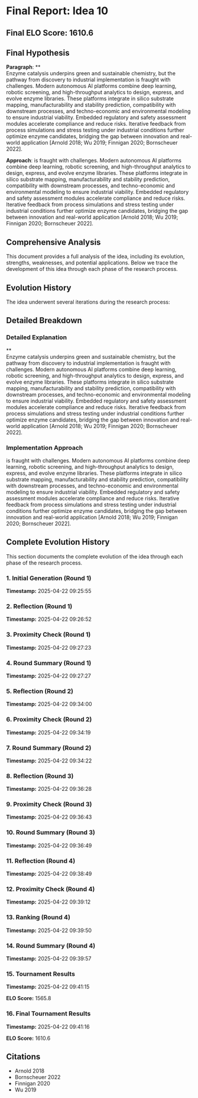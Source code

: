 # Final Report: Idea 10

## Final ELO Score: 1610.6

## Final Hypothesis

**Paragraph**: **  
Enzyme catalysis underpins green and sustainable chemistry, but the pathway from discovery to industrial implementation is fraught with challenges. Modern autonomous AI platforms combine deep learning, robotic screening, and high-throughput analytics to design, express, and evolve enzyme libraries. These platforms integrate in silico substrate mapping, manufacturability and stability prediction, compatibility with downstream processes, and techno-economic and environmental modeling to ensure industrial viability. Embedded regulatory and safety assessment modules accelerate compliance and reduce risks. Iterative feedback from process simulations and stress testing under industrial conditions further optimize enzyme candidates, bridging the gap between innovation and real-world application [Arnold 2018; Wu 2019; Finnigan 2020; Bornscheuer 2022].

**Approach**: is fraught with challenges. Modern autonomous AI platforms combine deep learning, robotic screening, and high-throughput analytics to design, express, and evolve enzyme libraries. These platforms integrate in silico substrate mapping, manufacturability and stability prediction, compatibility with downstream processes, and techno-economic and environmental modeling to ensure industrial viability. Embedded regulatory and safety assessment modules accelerate compliance and reduce risks. Iterative feedback from process simulations and stress testing under industrial conditions further optimize enzyme candidates, bridging the gap between innovation and real-world application [Arnold 2018; Wu 2019; Finnigan 2020; Bornscheuer 2022].

## Comprehensive Analysis

This document provides a full analysis of the idea, including its evolution, strengths, weaknesses, and potential applications. Below we trace the development of this idea through each phase of the research process.

## Evolution History

The idea underwent several iterations during the research process:

## Detailed Breakdown

### Detailed Explanation

**  
Enzyme catalysis underpins green and sustainable chemistry, but the pathway from discovery to industrial implementation is fraught with challenges. Modern autonomous AI platforms combine deep learning, robotic screening, and high-throughput analytics to design, express, and evolve enzyme libraries. These platforms integrate in silico substrate mapping, manufacturability and stability prediction, compatibility with downstream processes, and techno-economic and environmental modeling to ensure industrial viability. Embedded regulatory and safety assessment modules accelerate compliance and reduce risks. Iterative feedback from process simulations and stress testing under industrial conditions further optimize enzyme candidates, bridging the gap between innovation and real-world application [Arnold 2018; Wu 2019; Finnigan 2020; Bornscheuer 2022].

### Implementation Approach

is fraught with challenges. Modern autonomous AI platforms combine deep learning, robotic screening, and high-throughput analytics to design, express, and evolve enzyme libraries. These platforms integrate in silico substrate mapping, manufacturability and stability prediction, compatibility with downstream processes, and techno-economic and environmental modeling to ensure industrial viability. Embedded regulatory and safety assessment modules accelerate compliance and reduce risks. Iterative feedback from process simulations and stress testing under industrial conditions further optimize enzyme candidates, bridging the gap between innovation and real-world application [Arnold 2018; Wu 2019; Finnigan 2020; Bornscheuer 2022].

## Complete Evolution History

This section documents the complete evolution of the idea through each phase of the research process.

### 1. Initial Generation (Round 1)
**Timestamp:** 2025-04-22 09:25:55



### 2. Reflection (Round 1)
**Timestamp:** 2025-04-22 09:26:52



### 3. Proximity Check (Round 1)
**Timestamp:** 2025-04-22 09:27:23



### 4. Round Summary (Round 1)
**Timestamp:** 2025-04-22 09:27:27



### 5. Reflection (Round 2)
**Timestamp:** 2025-04-22 09:34:00



### 6. Proximity Check (Round 2)
**Timestamp:** 2025-04-22 09:34:19



### 7. Round Summary (Round 2)
**Timestamp:** 2025-04-22 09:34:22



### 8. Reflection (Round 3)
**Timestamp:** 2025-04-22 09:36:28



### 9. Proximity Check (Round 3)
**Timestamp:** 2025-04-22 09:36:43



### 10. Round Summary (Round 3)
**Timestamp:** 2025-04-22 09:36:49



### 11. Reflection (Round 4)
**Timestamp:** 2025-04-22 09:38:49



### 12. Proximity Check (Round 4)
**Timestamp:** 2025-04-22 09:39:12



### 13. Ranking (Round 4)
**Timestamp:** 2025-04-22 09:39:50



### 14. Round Summary (Round 4)
**Timestamp:** 2025-04-22 09:39:57



### 15. Tournament Results
**Timestamp:** 2025-04-22 09:41:15

**ELO Score:** 1565.8



### 16. Final Tournament Results
**Timestamp:** 2025-04-22 09:41:16

**ELO Score:** 1610.6



## Citations

- Arnold 2018
- Bornscheuer 2022
- Finnigan 2020
- Wu 2019
